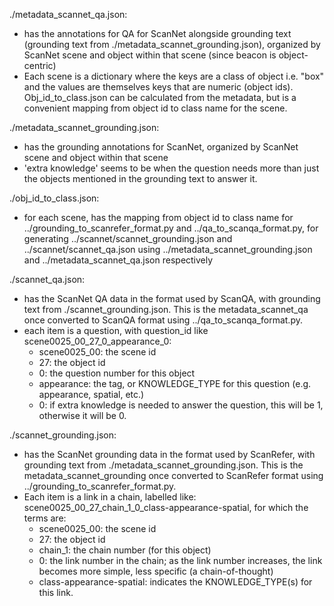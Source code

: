 ./metadata_scannet_qa.json:
- has the annotations for QA for ScanNet alongside grounding text (grounding text from ./metadata_scannet_grounding.json), organized by ScanNet scene and object within that scene (since beacon is object-centric)
- Each scene is a dictionary where the keys are a class of object i.e. "box" and the values are themselves keys that are numeric (object ids). Obj_id_to_class.json can be calculated from the metadata, but is a convenient mapping from object id to class name for the scene.  

./metadata_scannet_grounding.json:
- has the grounding annotations for ScanNet, organized by ScanNet scene and object within that scene
- 'extra knowledge' seems to be when the question needs more than just the objects mentioned in the grounding text to answer it.

./obj_id_to_class.json:
- for each scene, has the mapping from object id to class name for ../grounding_to_scanrefer_format.py and ../qa_to_scanqa_format.py, for generating ../scannet/scannet_grounding.json and ../scannet/scannet_qa.json using ../metadata_scannet_grounding.json and ../metadata_scannet_qa.json respectively

./scannet_qa.json:
- has the ScanNet QA data in the format used by ScanQA, with grounding text from ./scannet_grounding.json. This is the metadata_scannet_qa once converted to ScanQA format using ../qa_to_scanqa_format.py.
- each item is a question, with question_id like scene0025_00_27_0_appearance_0:
    - scene0025_00: the scene id
    - 27: the object id
    - 0: the question number for this object
    - appearance: the tag, or KNOWLEDGE_TYPE for this question (e.g. appearance, spatial, etc.)
    - 0: if extra knowledge is needed to answer the question, this will be 1, otherwise it will be 0. 

./scannet_grounding.json:
- has the ScanNet grounding data in the format used by ScanRefer, with grounding text from ./metadata_scannet_grounding.json. This is the metadata_scannet_grounding once converted to ScanRefer format using ../grounding_to_scanrefer_format.py.
- Each item is a link in a chain, labelled like: scene0025_00_27_chain_1_0_class-appearance-spatial, for which the terms are:
    - scene0025_00: the scene id
    - 27: the object id
    - chain_1: the chain number (for this object)
    - 0: the link number in the chain; as the link number increases, the link becomes more simple, less specific (a chain-of-thought) 
    - class-appearance-spatial: indicates the KNOWLEDGE_TYPE(s) for this link.  
